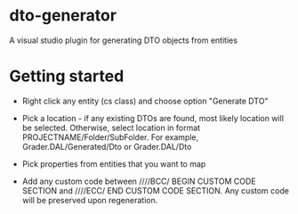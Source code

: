 # dto-generator
A visual studio plugin for generating DTO objects from entities

# Getting started

* Right click any entity (cs class) and choose option "Generate DTO"

* Pick a location - if any existing DTOs are found, most likely location will be selected. Otherwise, select location in format PROJECTNAME/Folder/SubFolder. For example, Grader.DAL/Generated/Dto or Grader.DAL/Dto

* Pick properties from entities that you want to map

* Add any custom code between ////BCC/ BEGIN CUSTOM CODE SECTION and ////ECC/ END CUSTOM CODE SECTION. Any custom code will be preserved upon regeneration.
